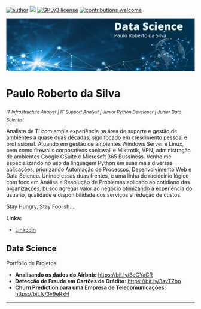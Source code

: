 

[![author](https://img.shields.io/badge/author-paulosilva-red.svg)](https://www.linkedin.com/in/paulo-roberto-da-silva-88033b164) [![](https://img.shields.io/badge/python-3.7+-blue.svg)](https://www.python.org/downloads/release/python-365/) [![GPLv3 license](https://img.shields.io/badge/License-GPLv3-blue.svg)](http://perso.crans.org/besson/LICENSE.html) [![contributions welcome](https://img.shields.io/badge/contributions-welcome-brightgreen.svg?style=flat)](https://github.com/paulors82/DataScience)

  <img src="Data Science.png" >


# Paulo Roberto da Silva
<sub>*IT Infrastructure Analyst | IT Support Analyst | Junior Python Developer | Junior Data Scientist*</sub>

Analista de TI com ampla experiência na área de suporte e gestão de ambientes a quase duas décadas, sigo focado em crescimento pessoal e profissional. 
Atuando em gestão de ambientes Windows Server e Linux, bem como firewalls corporativos sonicwall e Miktrotik, VPN, administração de ambientes Google GSuite e Microsoft 365 Bussiness. 
Venho me especializando no uso da linguagem Python em suas mais diversas aplicações, priorizando Automação de Processos, Desenvolvimento Web e Data Science. 
Unindo essas duas frentes, e uma linha de raciocínio lógico com foco em Análise e Resolução de Problemas aplicado ao cotidiano das organizações, busco agregar valor ao negócio otimizando a experiência do usuário, qualidade e disponibilidade dos serviços e redução de custos.

Stay Hungry, Stay Foolish....

<!--**Background in:** Python, Machine Learning, Space Operations and Mathematical Optimisation.-->
**Links:**
* [Linkedin](https://www.linkedin.com/in/paulo-roberto-da-silva-88033b164)
<!--* [Medium](https://www.medium.com)-->

## Data Science
Portfólio de Projetos:

* **Analisando os dados do Airbnb:** https://bit.ly/3eCYaCR
* **Detecção de Fraude em Cartões de Crédito:** https://bit.ly/3ayTZbp
* **Churn Prediction para uma Empresa de Telecomunicações:** https://bit.ly/3v9eRxH

---
